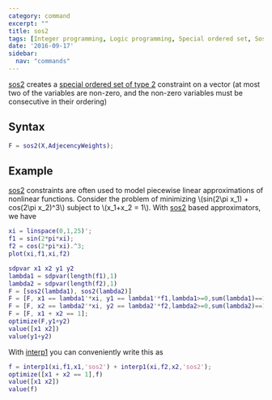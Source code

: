 ```yaml
---
category: command
excerpt: ""
title: sos2
tags: [Integer programming, Logic programming, Special ordered set, Sos2, Piecewise affine function]
date: '2016-09-17'
sidebar:
  nav: "commands"
---
```


[sos2](/command/sos2) creates a [special ordered set of type 2](http://en.wikipedia.org/wiki/Special_ordered_set) constraint on a vector (at most two of the variables are non-zero, and the non-zero variables must be consecutive in their ordering)

## Syntax

````matlab
F = sos2(X,AdjecencyWeights);
````

## Example

[sos2](/command/sos2) constraints are often used to model piecewise linear approximations of nonlinear functions. Consider the problem of minimizing \\(sin(2\pi x_1) + cos(2\pi x_2)^3\\) subject to \\(x_1+x_2 = 1\\). With [sos2](/command/sos2) based approximators, we have

````matlab
xi = linspace(0,1,25)';
f1 = sin(2*pi*xi);
f2 = cos(2*pi*xi).^3;
plot(xi,f1,xi,f2)

sdpvar x1 x2 y1 y2
lambda1 = sdpvar(length(f1),1)
lambda2 = sdpvar(length(f2),1)
F = [sos2(lambda1), sos2(lambda2)]
F = [F, x1 == lambda1'*xi, y1 == lambda1'*f1,lambda1>=0,sum(lambda1)==1]
F = [F, x2 == lambda2'*xi, y2 == lambda2'*f2,lambda2>=0,sum(lambda2)==1]
F = [F, x1 + x2 == 1];
optimize(F,y1+y2)
value([x1 x2])
value(y1+y2)
````

With [interp1](/command/interp1) you can conveniently write this as

````matlab
f = interp1(xi,f1,x1,'sos2') + interp1(xi,f2,x2,'sos2');
optimize([x1 + x2 == 1],f)
value([x1 x2])
value(f)
````


